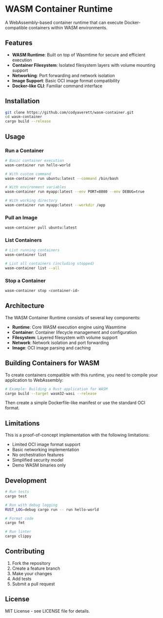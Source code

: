# WASM Container Runtime

A WebAssembly-based container runtime that can execute Docker-compatible containers within WASM environments.

## Features

- **WASM Runtime**: Built on top of Wasmtime for secure and efficient execution
- **Container Filesystem**: Isolated filesystem layers with volume mounting support
- **Networking**: Port forwarding and network isolation
- **Image Support**: Basic OCI image format compatibility
- **Docker-like CLI**: Familiar command interface

## Installation

```bash
git clone https://github.com/codyaverett/wasm-container.git
cd wasm-container
cargo build --release
```

## Usage

### Run a Container

```bash
# Basic container execution
wasm-container run hello-world

# With custom command
wasm-container run ubuntu:latest --command /bin/bash

# With environment variables
wasm-container run myapp:latest --env PORT=8080 --env DEBUG=true

# With working directory
wasm-container run myapp:latest --workdir /app
```

### Pull an Image

```bash
wasm-container pull ubuntu:latest
```

### List Containers

```bash
# List running containers
wasm-container list

# List all containers (including stopped)
wasm-container list --all
```

### Stop a Container

```bash
wasm-container stop <container-id>
```

## Architecture

The WASM Container Runtime consists of several key components:

- **Runtime**: Core WASM execution engine using Wasmtime
- **Container**: Container lifecycle management and configuration
- **Filesystem**: Layered filesystem with volume support
- **Network**: Network isolation and port forwarding
- **Image**: OCI image parsing and caching

## Building Containers for WASM

To create containers compatible with this runtime, you need to compile your application to WebAssembly:

```bash
# Example: Building a Rust application for WASM
cargo build --target wasm32-wasi --release
```

Then create a simple Dockerfile-like manifest or use the standard OCI format.

## Limitations

This is a proof-of-concept implementation with the following limitations:

- Limited OCI image format support
- Basic networking implementation
- No orchestration features
- Simplified security model
- Demo WASM binaries only

## Development

```bash
# Run tests
cargo test

# Run with debug logging
RUST_LOG=debug cargo run -- run hello-world

# Format code
cargo fmt

# Run linter
cargo clippy
```

## Contributing

1. Fork the repository
2. Create a feature branch
3. Make your changes
4. Add tests
5. Submit a pull request

## License

MIT License - see LICENSE file for details.
